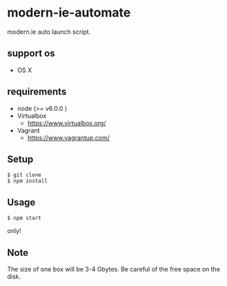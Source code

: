 # modern-ie-automate

modern.ie auto launch script.

## support os
- OS X

## requirements

- node (>= v6.0.0 )
- Virtualbox
    - https://www.virtualbox.org/
- Vagrant
    - https://www.vagrantup.com/

## Setup

```
$ git clone
$ npm install
```

## Usage
```
$ npm start
```
only!

## Note
The size of one box will be 3-4 Gbytes.
Be careful of the free space on the disk.